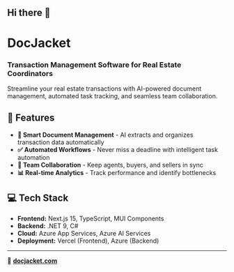 ## Hi there 👋

# DocJacket

### Transaction Management Software for Real Estate Coordinators

Streamline your real estate transactions with AI-powered document management, automated task tracking, and seamless team collaboration.

## 🚀 Features

- **📄 Smart Document Management** - AI extracts and organizes transaction data automatically
- **✅ Automated Workflows** - Never miss a deadline with intelligent task automation  
- **👥 Team Collaboration** - Keep agents, buyers, and sellers in sync
- **📊 Real-time Analytics** - Track performance and identify bottlenecks

## 💻 Tech Stack

- **Frontend:** Next.js 15, TypeScript, MUI Components
- **Backend:** .NET 9, C#
- **Cloud:** Azure App Services, Azure AI Services
- **Deployment:** Vercel (Frontend), Azure (Backend)

---

🔗 **[docjacket.com](https://docjacket.com)**
